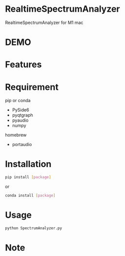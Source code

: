 # RealtimeSpectrumAnalyzer
RealtimeSpectrumAnalyzer for M1 mac
 
# DEMO

 
# Features

# Requirement
 pip or conda
* PySide6
* pyqtgraph
* pyaudio
* numpy

homebrew
* portaudio

# Installation
```bash
pip install [package]
```
or
```bash
conda install [package]
```
 
# Usage
```bash
python SpectrumAnalyzer.py
```
 
# Note


